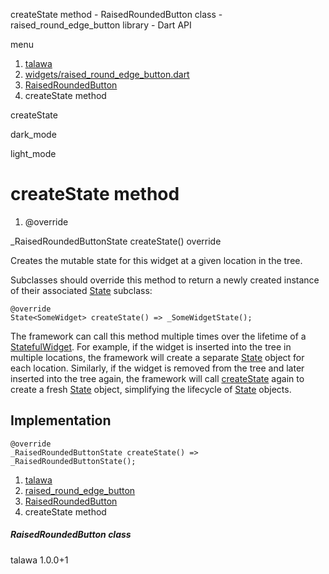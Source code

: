 




createState method - RaisedRoundedButton class - raised\_round\_edge\_button library - Dart API







menu

1. [talawa](../../index.html)
2. [widgets/raised\_round\_edge\_button.dart](../../widgets_raised_round_edge_button/widgets_raised_round_edge_button-library.html)
3. [RaisedRoundedButton](../../widgets_raised_round_edge_button/RaisedRoundedButton-class.html)
4. createState method

createState


dark\_mode

light\_mode




# createState method


1. @override

\_RaisedRoundedButtonState
createState()
override

Creates the mutable state for this widget at a given location in the tree.

Subclasses should override this method to return a newly created
instance of their associated [State](https://api.flutter.dev/flutter/widgets/State-class.html) subclass:

```
@override
State<SomeWidget> createState() => _SomeWidgetState();

```

The framework can call this method multiple times over the lifetime of
a [StatefulWidget](https://api.flutter.dev/flutter/widgets/StatefulWidget-class.html). For example, if the widget is inserted into the tree
in multiple locations, the framework will create a separate [State](https://api.flutter.dev/flutter/widgets/State-class.html) object
for each location. Similarly, if the widget is removed from the tree and
later inserted into the tree again, the framework will call [createState](../../widgets_raised_round_edge_button/RaisedRoundedButton/createState.html)
again to create a fresh [State](https://api.flutter.dev/flutter/widgets/State-class.html) object, simplifying the lifecycle of
[State](https://api.flutter.dev/flutter/widgets/State-class.html) objects.


## Implementation

```
@override
_RaisedRoundedButtonState createState() => _RaisedRoundedButtonState();
```

 


1. [talawa](../../index.html)
2. [raised\_round\_edge\_button](../../widgets_raised_round_edge_button/widgets_raised_round_edge_button-library.html)
3. [RaisedRoundedButton](../../widgets_raised_round_edge_button/RaisedRoundedButton-class.html)
4. createState method

##### RaisedRoundedButton class





talawa
1.0.0+1







